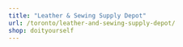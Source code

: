 ```yaml
---
title: "Leather & Sewing Supply Depot"
url: /toronto/leather-and-sewing-supply-depot/
shop: doityourself
---
```

